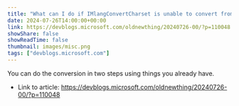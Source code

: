```yaml
---
title: "What can I do if IMlangConvertCharset is unable to convert from code page 28591 directly to UTF-8?"
date: 2024-07-26T14:00:00+00:00
link: https://devblogs.microsoft.com/oldnewthing/20240726-00/?p=110048
showShare: false
showReadTime: false
thumbnail: images/misc.png
tags: ["devblogs.microsoft.com"]
---
```

You can do the conversion in two steps using things you already have.

- Link to article: https://devblogs.microsoft.com/oldnewthing/20240726-00/?p=110048